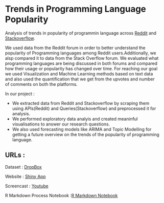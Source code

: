# Trends in Programming Language Popularity

Analysis of trends in popularity of programmin language across [Reddit](https://reddit.com/) and [Stackoverflow](https://stackoverflow.com/).

We used data from the Reddit forum in order to better understand the popularity of Programming languages among Reddit users.Additionally, we alsp compared it to data from the Stack Overflow forum. We evaluated what programming languages are being discussed in both forums and compared how their usage or popularity has changed over time. For reaching our goal we used Visualization and Machine Learning methods based on text data and also used the quantification that we get from the upvotes and number of comments on both the platforms.

In our project :
- We extracted data from Reddit and Stackoverflow by scraping them using APIs(Reddit) and Queries(Stackoverflow) and preprocessed it for analysis.
- We performed exploratory data analyis and created meaninful visualisations to answer our research questions.
- We also used forecasting models like ARIMA and Topic Modelling for getting a future overview on the trends of the popularity of programming language.


## URLs :

Dataset : [DropBox](https://www.dropbox.com/sh/qxgrwp2wyae8i3x/AADNAv3jR6gOaKonMNWt94Kia?dl=0)

Website : [Shiny App](https://www.dropbox.com/sh/qxgrwp2wyae8i3x/AADNAv3jR6gOaKonMNWt94Kia?dl=0)

Screencast : [Youtube](https://www.youtube.com/watch?v=0_W7ekFKxPA)

R Markdown Process Notebook :[R Markdown Notebook](https://github.com/mthane/Rscraping/blob/master/Final-Process-Notebook.html)

